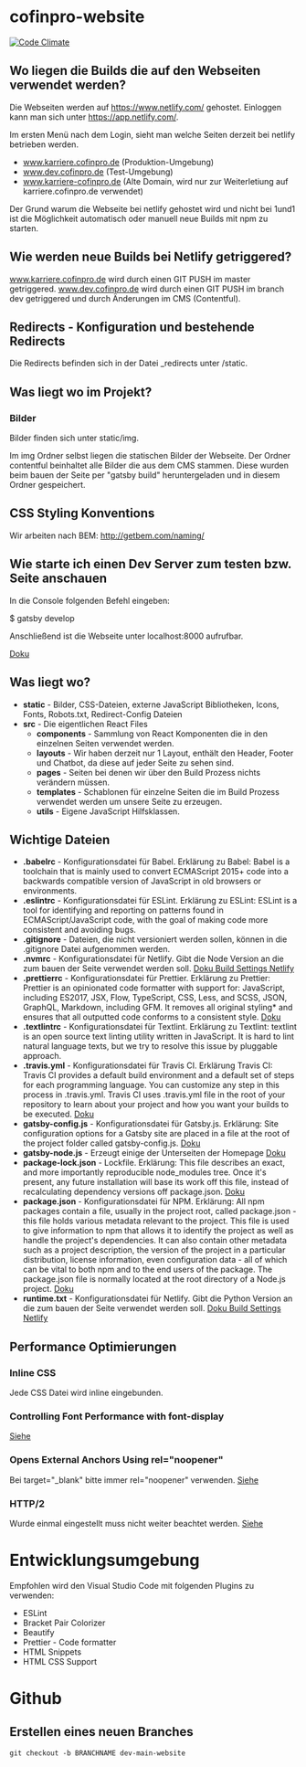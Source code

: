 # cofinpro-website

[![Code Climate](https://codeclimate.com/github/codeclimate/codeclimate/badges/gpa.svg)](https://codeclimate.com/github/Cofinpro/cofinpro-website)

## Wo liegen die Builds die auf den Webseiten verwendet werden?

Die Webseiten werden auf https://www.netlify.com/ gehostet. Einloggen kann man sich unter https://app.netlify.com/.

Im ersten Menü nach dem Login, sieht man welche Seiten derzeit bei netlify betrieben werden.

* www.karriere.cofinpro.de (Produktion-Umgebung)
* www.dev.cofinpro.de (Test-Umgebung)
* www.karriere-cofinpro.de (Alte Domain, wird nur zur Weiterletiung auf karriere.cofinpro.de verwendet)

Der Grund warum die Webseite bei netlify gehostet wird und nicht bei 1und1 ist die Möglichkeit automatisch oder manuell neue Builds mit npm zu starten.

## Wie werden neue Builds bei Netlify getriggered?

www.karriere.cofinpro.de wird durch einen GIT PUSH im master getriggered.
www.dev.cofinpro.de wird durch einen GIT PUSH im branch dev getriggered und durch Änderungen im CMS (Contentful).

## Redirects - Konfiguration und bestehende Redirects

Die Redirects befinden sich in der Datei _redirects unter /static.

## Was liegt wo im Projekt?

### Bilder

Bilder finden sich unter static/img.

Im img Ordner selbst liegen die statischen Bilder der Webseite. Der Ordner contentful beinhaltet alle Bilder die aus dem CMS stammen. Diese wurden beim bauen der Seite per "gatsby  build" heruntergeladen und in diesem Ordner gespeichert.

## CSS Styling Konventions

Wir arbeiten nach BEM: http://getbem.com/naming/

## Wie starte ich einen Dev Server zum testen bzw. Seite anschauen

In die Console folgenden Befehl eingeben:

$ gatsby develop

Anschließend ist die Webseite unter localhost:8000 aufrufbar.

[Doku](https://www.gatsbyjs.org/docs/)

## Was liegt wo?

* **static** - Bilder, CSS-Dateien, externe JavaScript Bibliotheken, Icons, Fonts, Robots.txt, Redirect-Config Dateien
* **src** - Die eigentlichen React Files
  * **components** - Sammlung von React Komponenten die in den einzelnen Seiten verwendet werden.
  * **layouts** - Wir haben derzeit nur 1 Layout, enthält den Header, Footer und Chatbot, da diese auf jeder Seite zu sehen sind.
  * **pages** - Seiten bei denen wir über den Build Prozess nichts verändern müssen.
  * **templates** - Schablonen für einzelne Seiten die im Build Prozess verwendet werden um unsere Seite zu erzeugen.
  * **utils** - Eigene JavaScript Hilfsklassen.

## Wichtige Dateien

* **.babelrc** - Konfigurationsdatei für Babel. Erklärung zu Babel: Babel is a toolchain that is mainly used to convert ECMAScript 2015+ code into a backwards compatible version of JavaScript in old browsers or environments.
* **.eslintrc** - Konfigurationsdatei für ESLint. Erklärung zu ESLint: ESLint is a tool for identifying and reporting on patterns found in ECMAScript/JavaScript code, with the goal of making code more consistent and avoiding bugs.
* **.gitignore** - Dateien, die nicht versioniert werden sollen, können in die .gitignore Datei aufgenommen werden.
* **.nvmrc** - Konfigurationsdatei für Netlify. Gibt die Node Version an die zum bauen der Seite verwendet werden soll. [Doku Build Settings Netlify](https://www.netlify.com/docs/build-settings/)
* **.prettierrc** - Konfigurationsdatei für Prettier. Erklärung zu Prettier: Prettier is an opinionated code formatter with support for: JavaScript, including ES2017, JSX, Flow, TypeScript, CSS, Less, and SCSS, JSON, GraphQL, Markdown, including GFM. It removes all original styling* and ensures that all outputted code conforms to a consistent style. [Doku](https://prettier.io/docs/en/index.html)
* **.textlintrc** - Konfigurationsdatei für Textlint. Erklärung zu Textlint: textlint is an open source text linting utility written in JavaScript. It is hard to lint natural language texts, but we try to resolve this issue by pluggable approach.
* **.travis.yml** - Konfigurationsdatei für Travis CI. Erklärung Travis CI: Travis CI provides a default build environment and a default set of steps for each programming language. You can customize any step in this process in .travis.yml. Travis CI uses .travis.yml file in the root of your repository to learn about your project and how you want your builds to be executed. [Doku](https://docs.travis-ci.com/user/customizing-the-build)
* **gatsby-config.js** - Konfigurationsdatei für Gatsby.js. Erklärung: Site configuration options for a Gatsby site are placed in a file at the root of the project folder called gatsby-config.js. [Doku](https://www.gatsbyjs.org/docs/gatsby-config/)
* **gatsby-node.js** - Erzeugt einige der Unterseiten der Homepage [Doku](https://www.gatsbyjs.org/docs/creating-and-modifying-pages/)
* **package-lock.json** - Lockfile. Erklärung: This file describes an exact, and more importantly reproducible node_modules tree. Once it's present, any future installation will base its work off this file, instead of recalculating dependency versions off package.json. [Doku](https://docs.npmjs.com/files/package-locks)
* **package.json** - Konfigurationsdatei für NPM. Erklärung: All npm packages contain a file, usually in the project root, called package.json - this file holds various metadata relevant to the project. This file is used to give information to npm that allows it to identify the project as well as handle the project's dependencies. It can also contain other metadata such as a project description, the version of the project in a particular distribution, license information, even configuration data - all of which can be vital to both npm and to the end users of the package. The package.json file is normally located at the root directory of a Node.js project. [Doku](https://docs.npmjs.com/files/package.json)
* **runtime.txt** - Konfigurationsdatei für Netlify. Gibt die Python Version an die zum bauen der Seite verwendet werden soll. [Doku Build Settings Netlify](https://www.netlify.com/docs/build-settings/)

## Performance Optimierungen

### Inline CSS

Jede CSS Datei wird inline eingebunden.

### Controlling Font Performance with font-display

[Siehe](https://developers.google.com/web/updates/2016/02/font-display)

### Opens External Anchors Using rel="noopener"

Bei target="_blank" bitte immer rel="noopener" verwenden. [Siehe](https://developers.google.com/web/tools/lighthouse/audits/noopener)

### HTTP/2

Wurde einmal eingestellt muss nicht weiter beachtet werden. [Siehe](https://developers.google.com/web/fundamentals/performance/http2/)

# Entwicklungsumgebung

Empfohlen wird den Visual Studio Code mit folgenden Plugins zu verwenden:

* ESLint
* Bracket Pair Colorizer
* Beautify
* Prettier - Code formatter
* HTML Snippets
* HTML CSS Support

# Github

## Erstellen eines neuen Branches

`git checkout -b BRANCHNAME dev-main-website`